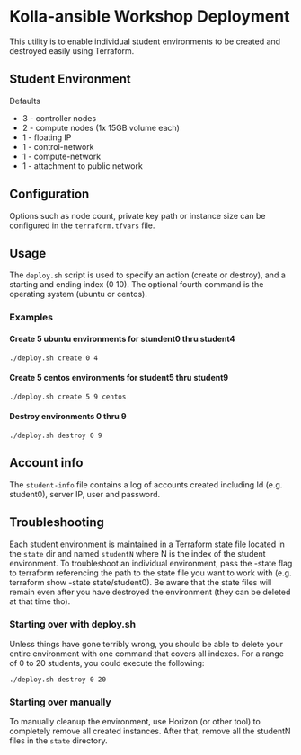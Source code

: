 # Kolla-ansible Workshop Deployment

This utility is to enable individual student environments to be created and destroyed easily using Terraform.

## Student Environment

Defaults  

  * 3 - controller nodes
  * 2 - compute nodes (1x 15GB volume each)
  * 1 - floating IP
  * 1 - control-network
  * 1 - compute-network
  * 1 - attachment to public network

## Configuration

Options such as node count, private key path or instance size can be configured in the `terraform.tfvars` file.

## Usage

The `deploy.sh` script is used to specify an action (create or destroy), and a starting and ending index (0 10). 
The optional fourth command is the operating system (ubuntu or centos).

### Examples

#### Create 5 ubuntu environments for stundent0 thru student4

```
./deploy.sh create 0 4
```

#### Create 5 centos environments for student5 thru student9
```
./deploy.sh create 5 9 centos
```

#### Destroy environments 0 thru 9
```
./deploy.sh destroy 0 9
```

## Account info

The `student-info` file contains a log of accounts created including Id (e.g. student0), server IP, user and password.

## Troubleshooting

Each student environment is maintained in a Terraform state file located in the `state` dir and named `studentN` where N 
is the index of the student environment. To troubleshoot an individual environment, pass the -state flag to terraform 
referencing the path to the state file you want to work with (e.g. terraform show -state state/student0).  Be aware that 
the state files will remain even after you have destroyed the environment (they can be deleted at that time tho).

### Starting over with deploy.sh

Unless things have gone terribly wrong, you should be able to delete your entire environment with one command that covers 
all indexes. For a range of 0 to 20 students, you could execute the following:
```
./deploy.sh destroy 0 20
``` 

### Starting over manually

To manually cleanup the environment, use Horizon (or other tool) to completely remove all created instances. 
After that, remove all the studentN files in the `state` directory.
